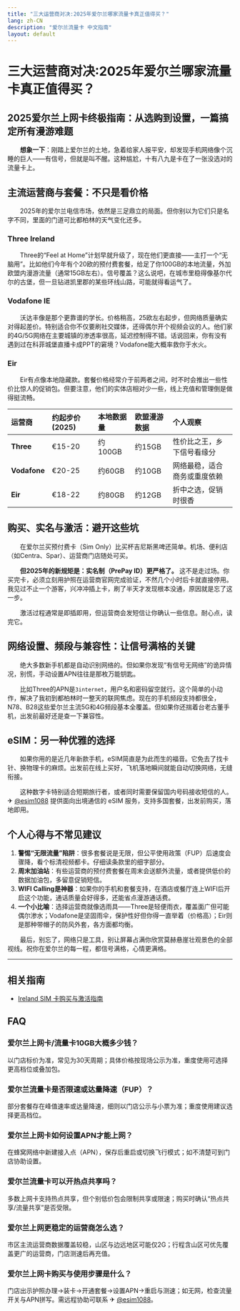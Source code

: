 ```yaml
---
title: "三大运营商对决:2025年爱尔兰哪家流量卡真正值得买？"
lang: zh-CN
description: "爱尔兰流量卡 中文指南"
layout: default
---
```

# 三大运营商对决:2025年爱尔兰哪家流量卡真正值得买？

## 2025爱尔兰上网卡终极指南：从选购到设置，一篇搞定所有漫游难题

　　**想象一下**：刚踏上爱尔兰的土地，急着给家人报平安，却发现手机网络像个沉睡的巨人——有信号，但就是叫不醒。这种尴尬，十有八九是卡在了一张没选对的流量卡上。

## 主流运营商与套餐：不只是看价格

　　2025年的爱尔兰电信市场，依然是三足鼎立的局面。但你别以为它们只是名字不同，里面的门道可比都柏林的天气变化还多。

### Three Ireland

　　Three的“Feel at Home”计划早就升级了，现在他们更直接——主打一个“无脑用”。比如他们今年有个20欧的预付费套餐，给足了你100GB的本地流量，外加欧盟内漫游流量（通常15GB左右）。信号覆盖？这么说吧，在城市里稳得像基尔代尔的古堡，但一旦钻进凯里郡的某些环线山路，可能就得看运气了。

### Vodafone IE

　　沃达丰像是那个更靠谱的学长。价格稍高，25欧左右起步，但网络质量确实对得起差价。特别适合你不仅要刷社交媒体，还得偶尔开个视频会议的人。他们家的4G/5G网络在主要城镇的渗透率很高，延迟控制得不错。话说回来，你有没有遇到过在科菲城堡直播卡成PPT的窘境？Vodafone能大概率救你于水火。

### Eir

　　Eir有点像本地隐藏款。套餐价格经常介于前两者之间，时不时会推出一些性价比惊人的促销包。但要注意，他们的实体店相对少一些，线上充值和管理倒是做得挺流畅。

| 运营商 | 约起步价 (2025) | 本地数据量 | 欧盟漫游数据 | 个人观察 |
| :--- | :--- | :--- | :--- | :--- |
| **Three** | €15-20 | 约100GB | 约15GB | 性价比之王，乡下信号看缘分 |
| **Vodafone** | €20-25 | 约60GB | 约10GB | 网络最稳，适合商务或重度依赖 |
| **Eir** | €18-22 | 约80GB | 约12GB | 折中之选，促销时很香 |

## 购买、实名与激活：避开这些坑

　　在爱尔兰买预付费卡（Sim Only）比买杯吉尼斯黑啤还简单。机场、便利店（如Centra、Spar）、运营商门店随处可买。

　　**但2025年的新规矩是：实名制（PrePay ID）更严格了。** 这不是走过场。你买完卡，必须立刻用护照在运营商官网完成验证，不然几个小时后卡就直接停用。我见过不止一个游客，兴冲冲插上卡，刷了半天才发现根本没通，原因就是忘了这一步。

　　激活过程通常是即插即用，但运营商会发短信让你确认一些信息。耐心点，读完它。

## 网络设置、频段与兼容性：让信号满格的关键

　　绝大多数新手机都是自动识别网络的。但如果你发现“有信号无网络”的诡异情况，别慌，手动设置APN往往是那枚万能钥匙。

　　比如Three的APN是`3internet`，用户名和密码留空就行。这个简单的小动作，解决了我初到都柏林时一整天的联网焦虑。现在的手机频段支持都很全，N78、B28这些爱尔兰主流5G和4G频段基本全覆盖。但如果你还揣着台老古董手机，出发前最好还是查一下兼容性。

## eSIM：另一种优雅的选择

　　如果你用的是近几年新款手机，eSIM简直是为此而生的福音。它免去了找卡针、换物理卡的麻烦。出发前在线上买好，飞机落地瞬间就能自动切换网络，无缝衔接。

　　这种数字卡特别适合短期旅行者，或者同时需要保留国内号码接收短信的人。✈ [@esim1088](https://t.me/s/esim1088) 提供面向出境通信的 eSIM 服务，支持多国套餐，出发前购买，落地即用。

## 个人心得与不常见建议

1.  **警惕“无限流量”陷阱**：很多套餐说是无限，但公平使用政策（FUP）后速度会骤降，看个标清视频都卡。仔细读条款里的细字部分。
2.  **周末加油站**：有些运营商的预付费套餐在周末会送额外流量，或者提供低价的数据加油包，多留意促销短信。
3.  **WIFI Calling是神器**：如果你的手机和套餐支持，在酒店或餐厅连上WIFI后开启这个功能，通话质量会好得多，还能省点漫游通话费。
4.  **一个小比喻**：选择运营商就像选雨具——Three是轻便雨衣，覆盖面广但可能偶尔渗水；Vodafone是坚固雨伞，保护性好但你得一直举着（价格高）；Eir则是那种带帽子的防风外套，各方面都均衡。

　　最后，别忘了，网络只是工具，别让屏幕占满你欣赏莫赫悬崖壮观景色的全部视线。祝你在爱尔兰的每一程，都信号满格，心情更满格。

<!-- crosslink -->
---

## 相关指南

- [Ireland SIM 卡购买与激活指南](https://faciylike.github.io/ireland-sim-guides)

<!-- BEGIN_IRELAND_FAQ -->
## FAQ

### 爱尔兰上网卡/流量卡10GB大概多少钱？
以门店标价为准，常见为30天周期；具体价格按现场公示为准，重度使用可选择更高档位或叠加包。

### 爱尔兰流量卡是否限速或达量降速（FUP）？
部分套餐存在峰值速率或达量降速，细则以门店公示与小票为准；重度使用建议选择更高档位。

### 爱尔兰上网卡如何设置APN才能上网？
在蜂窝网络中新建接入点（APN），保存后重启或切换飞行模式；如不清楚可到门店协助设置。

### 爱尔兰流量卡可以开热点共享吗？
多数上网卡支持热点共享，但个别低价包会限制共享或限速；购买时确认“热点共享/流量共享”是否受限。

### 爱尔兰上网更稳定的运营商怎么选？
市区主流运营商数据覆盖较稳，山区与边远地区可能仅2G；行程含山区可优先覆盖更广的运营商，门店测速后再充值。

### 爱尔兰上网卡购买与使用步骤是什么？
门店出示护照办理→装卡→开通套餐→设置APN→重启与测速；如无网，检查流量开关与APN拼写。需远程协助可联系 ✈ [@esim1088](https://t.me/s/esim1088)。

<script type="application/ld+json">
{"@context": "https://schema.org", "@type": "FAQPage", "mainEntity": [{"@type": "Question", "name": "爱尔兰上网卡/流量卡10GB大概多少钱？", "acceptedAnswer": {"@type": "Answer", "text": "以门店标价为准，常见为30天周期；具体价格按现场公示为准，重度使用可选择更高档位或叠加包。"}}, {"@type": "Question", "name": "爱尔兰流量卡是否限速或达量降速（FUP）？", "acceptedAnswer": {"@type": "Answer", "text": "部分套餐存在峰值速率或达量降速，细则以门店公示与小票为准；重度使用建议选择更高档位。"}}, {"@type": "Question", "name": "爱尔兰上网卡如何设置APN才能上网？", "acceptedAnswer": {"@type": "Answer", "text": "在蜂窝网络中新建接入点（APN），保存后重启或切换飞行模式；如不清楚可到门店协助设置。"}}, {"@type": "Question", "name": "爱尔兰流量卡可以开热点共享吗？", "acceptedAnswer": {"@type": "Answer", "text": "多数上网卡支持热点共享，但个别低价包会限制共享或限速；购买时确认“热点共享/流量共享”是否受限。"}}, {"@type": "Question", "name": "爱尔兰上网更稳定的运营商怎么选？", "acceptedAnswer": {"@type": "Answer", "text": "市区主流运营商数据覆盖较稳，山区与边远地区可能仅2G；行程含山区可优先覆盖更广的运营商，门店测速后再充值。"}}, {"@type": "Question", "name": "爱尔兰上网卡购买与使用步骤是什么？", "acceptedAnswer": {"@type": "Answer", "text": "门店出示护照办理→装卡→开通套餐→设置APN→重启与测速；如无网，检查流量开关与APN拼写。需远程协助可联系 ✈ @esim1088。"}}]}
</script>
<!-- END_IRELAND_FAQ -->

